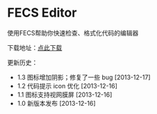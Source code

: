 # FECS Editor

使用FECS帮助你快速检查、格式化代码的编辑器

下载地址：[点此下载](https://chrome.google.com/webstore/detail/jinjgfophhifgdfocpdlbgklblcmkffp)

更新历史：

- 1.3 图标增加阴影；修复了一些 bug [2013-12-17]
- 1.2 代码提示 icon 优化 [2013-12-16]
- 1.1 图标支持视网膜屏 [2013-12-16]
- 1.0 新版本发布 [2013-12-16]
